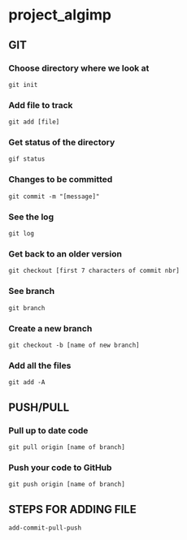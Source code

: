 project_algimp
==============

## GIT

### Choose directory where we look at

`git init`

### Add file to track

`git add [file]`

### Get status of the directory

`gif status`

### Changes to be committed

`git commit -m "[message]"`

### See the log

`git log`

### Get back to an older version

`git checkout [first 7 characters of commit nbr]`

### See branch

`git branch`

### Create a new branch

`git checkout -b [name of new branch]`

### Add all the files

`git add -A`

## PUSH/PULL

### Pull up to date code

`git pull origin [name of branch]`

### Push your code to GitHub

`git push origin [name of branch]`

## STEPS FOR ADDING FILE

`add-commit-pull-push`
